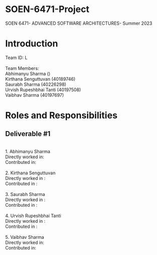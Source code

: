 # SOEN-6471-Project
SOEN 6471- ADVANCED SOFTWARE ARCHITECTURES-  Summer 2023 

# Introduction



Team ID: L
<br>
<br>
Team Members:
<br>
Abhimanyu Sharma ()<br>
Kirthana Senguttuvan (40189746)<br>
Saurabh Sharma (40226298)<br>
Urvish Rupeshbhai Tanti (40197508)<br>
Vaibhav	Sharma (40197697)<br>

# Roles and Responsibilities
## Deliverable #1
<br>
1. Abhimanyu Sharma<br>
Directly worked in: <br>
Contributed in: <br>
<br>
2. Kirthana Senguttuvan<br>
Directly worked in : <br>
Contributed in : <br>
<br>
3. Saurabh Sharma<br>
Directly worked in : <br>
Contributed in : <br>
<br>
4. Urvish Rupeshbhai Tanti<br>
Directly worked in : <br>
Contributed in : <br>
<br>
5. Vaibhav	Sharma<br>
Directly worked in: <br>
Contributed in: <br>
